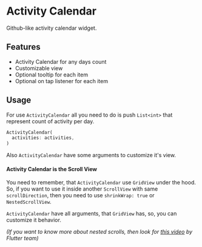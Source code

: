 # Activity Calendar

Github-like activity calendar widget.

## Features

* Activity Calendar for any days count
* Customizable view
* Optional tooltip for each item
* Optional on tap listener for each item

## Usage

For use `ActivityCalendar` all you need to do is push `List<int>` that represent count of activity per day.

```dart
ActivityCalendar(
  activities: activities,
)
```

Also `ActivityCalendar` have some arguments to customize it's view.

#### Activity Calendar is the Scroll View

You need to remember, that `ActivityCalendar` use `GridView` under the hood.
So, if you want to use it inside another `ScrollView` with same `scrollDirection`, then
you need to use `shrinkWrap: true` or `NestedScrollView`.

`ActivityCalendar` have all arguments, that `GridView` has, so, you can customize it behavior.

_(If you want to know more about nested scrolls, then look for [this video](https://youtu.be/LUqDNnv_dh0) by Flutter team)_